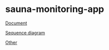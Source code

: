 # sauna-monitoring-app

[Document](https://github.com/nagatamasato/sauna-monitoring-app/blob/main/docs/sauna-monitoring-app.pdf)

[Sequence diagram](https://viewer.diagrams.net/?tags=%7B%7D&highlight=0000ff&edit=_blank&layers=1&nav=1&title=sequence_diagram.drawio#R7V1Ld6M4Gv01PmdmkRyEeHkZJ5XqRVdNTaXmdM3siE1iprBxA46T%2FvUtbGSjh0HCSMGxVrZl0APd%2B%2Bl7SYzg7eL1cxau5l%2FSWZSMbGv2OoJ3I9uGADrooyx525X4EOwKnrN4tiuqFTzEf0VVoVWVruNZlBMXFmmaFPGKLJymy2U0LYiyMMvSDXnZU5qQra7C54gpeJiGCVv6Rzwr5rvSwLUO5b9F8fMctwys6p9FiC%2BuCvJ5OEs3tSL4aQRvszQtdt8Wr7dRUj48%2FFx2990f%2BXffsSxaFiI3hF%2FG2dsLfH3x7dWf6eu%2F777%2F9umqquUlTNbVgB%2FC9TJERahjC%2FTx%2BfY%2FVfeLN%2FxM0EhW5df1Ivk9foqSeIl%2BTVZRFi%2BiIsrQP0lV%2FO1QNtnM4yJ6WIXT8tYNQgsqmxeLBP0C6CuawCJEt5S3W%2Bj3LEtXP8LsOSqqgmmaJOEqjx%2B33ShLsmi6zvL4Jfoe5TvglKXpuiibvt0DoixcpVmBSvIiQ22UhVGYF5soR18ny2jzaYYmHQ%2FQn4xs7891OS%2BTaP%2FHvmgEb2r%2FJ49p7e7DRfYtddGRCl6irIgR3I7cigb4Es2Iey3igixdL2fMFf4d%2BpaEj1EyCae%2FnrcX3aZJWj7cZbqdrqc4SXDRyIYT%2B3Z8g26eoEeU%2Fopq%2F%2FhBcHMDyzvQDNXKHc8Zu3fbDtNAxKhCY4tea0UVMD9HKQJF9oYuqf698v2KJZsDyfZUmtcI5uHCsCL2876yA%2FbRlwr%2BElSwGSowwK%2FBdZUiHG274E5G28dQxz9C2zx9TpdhUmcAF5nFFuMPJaVyllMGthph2yghhbHsuLs78ILHAzaLa9dWhWuXwfWXdBkX6HmgxlYrI90NTVRLd3f87tLdM9L9wmHbKBy7SvdAULoDVbj2Obj2kqJ6MlvDCD%2Bcw1zCpyfLKql2KPKey8%2FPUbHlRFisc%2FQlfToYAgDXi7q5q3p3SxONMI5ukvh5icoe06JAlSHwLWc3pXF2mPmoBnYKvxir8G6Pyz0Gq6WiwtvuF%2Bp%2BVuDqH5N0%2BgsX3scJ7hrqQfXLakWlGPpm0VO4Tgou9iqRmafrbBq166AFXhlbpFn50BpBm0VJWKAllDSLORisbv1Wyr2a4PYACfcxBePdgKq7DkhGDz98q11WidOGdqDFo9WBGLsaqbtx9enTUx4VDJX2z0GIXT%2B%2Fbb7Pb%2B7%2B5%2Fxa%2FHjx7m%2BCn9DimMfzNC%2Fy6%2F%2Fn6dIoTmYFal%2BBmJWFIxiOK04O0Kk4cSlgzGIDWwa2x4WlqOLEtQgUQRhABsM3CRqgMYANIfTIcRu%2BuxwHjhHkBrdighwO1QTmd5f1cGLxbqJXhiYaxLv7%2FtLd%2BDcNbAWluysj3X1bULoHqpA9lkK2iMsR%2BwRV%2BRz3bsODy9Ea1V2OoBUo3VyOlD9Qgw%2FyKIwAgaIr269gdapH0gd87aN3j6QHefbqfb8ezP0CckSnwt3dTQYzKqYi1yYfu0tWo85RarMmNi%2BWEG5rKiMK%2Bakk%2FrBxg3YS9%2B%2Fnh25A4o%2Bqoi9W2T7ktSPIEhA09%2FIIS3rDuJwFbVaibtq0qpWDwbivBuPQ8njtHF05aE74xPXSnKBGNfyVg7XeT4lg%2FwuxZJMhWx0VhIvSSl8%2B5qsdB%2FQFtQ2ve1ycXMhVxXonruMEvHYEiQj5CqO2xUnOAWA0rKEtTj5RM%2FDHqlYnl9tQw%2FJErgzAI25oX59aBjb4BcphmSVr2pSA%2B70EMuk0DivyTRH4ti42mpWLeDbb0iwrXcThwXfM%2Bu%2Bk%2FUTVhpmq0tF%2Bm0qr%2F8huNvyvrGtgjx1isvohyfi9NBRejp3RD85WtAYUcpSJ1qohcdHqEzdIi1Z6YIMXrXb%2Fvl2jtLwfs6CnSDOnmYUbEmYWdKV0eZpZzMAGzyzsjTZr1gdhlqeLWZ4ss4gb5JlFDWzwzHJYbfCizQFojZoYwjMHvF5IQpkDdHqRQtnK7gowWss5yVbSP%2B%2Bo01ocbkMNspUcsyOrtbQMbPiyNTCylZU0RxliXVsOBZm%2BsixIAHi6AADt3kWrUVvfT211dKmtjqza6pymtjIDG7xohWIJOlVc1Cg0QwqA0jlvwKaSLVVtw8UNdcxiY%2FqpOAaKzxozq8eZ4BjqwjE8Dcd0P1XjWCziWMlqaGT1kDGuKpDPYJwM5EtjXDAu3xvGFQVVf8zjpZHXirAc6MJycBqW6X4qxrLDBlvk0hBPFuFGTVGYb6gM9nTCoSTs6YxD7bA3zppzdtbgbBPV%2BfDAhrx2jrpqxuRaIJcO3zykwXtpHE5CjDv5tIhQv5fTt9L%2FbFvV5vaP7PjeiZamoKLrUgFA0AsrIB1VdLRNPeugM9L0fKWpsixDWpy2ZhmOaTtRKsmwZVTDl6jGJ3jetCJj6MoSoYBtcxs6SquAXCkk86BaRjV8WvF27RlanSutlOXA0LRqzYGhaCWZAtMyqsHTyuWk7X5w%2Fb%2FlaKUx5SLBm6V7P2fG5WT1mUdfZ5Pjq3r0HEeSefSEctEg4k979AJWZ22NniZhnsdT8mHTa67sUVbHDsXqvnrWDqvCEpU4rMrqZxX1HXK9ETyLqL0iAMUWrt6WHQEjyaCg6%2BR1h4HgMVC9wUDgDAE2b8BgAGmt%2FNO%2FOkDA9horUo0Agai8QQB34iibAWD3tDwEYEtNqjHAJuEbDHTDgGDujwAGNGfneKwdCkoERFMWCh9TAw8sys1Or%2BrteHBJ3%2Fl%2B35h6N4LH2rKXPn30Qjro6ePYw0YdFxXCYyrdoLMqRlUk6k3sDQVyprlZh49q46Le7XZ1XDsGWMO83Oc8EEl%2Bf789g1GxJHfJyWQO1huyJPdZPUouM%2FQrM80mqtZd%2FvSdGYqPlVGeGSp5fg2dGcr0U7HY8ln9s2EDy8kYNxtYFCb9Q0cRxumkf9xQx6R%2Fpp%2BqMS6gpJsNLAPDsip5zWBZTl4zWNYtr4dqaiCAZG8%2Fy2qvHYh%2F%2F3f7GzgeLrh73aO4%2FPVW%2F1V7g9GddRIYddmvAbV2C8pfnvHiN9ekGlUmqngCDHxSogR2VxT49DIL9KKAzRT8OhgLVo8vEr84BFuwrisLh3e0YOViwobEUtzrzGLdjiifDQz%2FA1hXX%2F95YVTGb6PD04CPHDkLKvMCu93ftNJg0QNFr1Uxhr5C40hZDjhtHFE54LLGkXxWtwZq9X%2BQuXHc6tsOwVDBV0UFyjGLGxJ%2BreSp3KEHNvgdETh8a14P9lG53XdQRhl56aAMRV7ZoIwoF3tjkjm2%2BpzXKPrYalfXsdWu7LHV7mnHVjMDG%2F4aZTPMuuhjq4NLO7Y6MGd3nLdoJYHj6jq22pU9tto97dhqZmDDF60CMSTDrMEyiz5nQJnSQp8z0Kq0UOcMSOosLaMaPq04x3eYHdf1KVW22T2Q216lNaBGyLFDy7T91V3c6EoAB%2BRsdt4DQFekO%2Bw25nm%2FjoNFX2KOIFJIS%2F3scNN94wBdk6s5o2vMmqQMcEhsbOZxET2swmn57yYLVySQ%2Bo7ac6S4hLSGnnMNSd0Wc7wGleAa6zEEWOg3xfUm2scCyirL1lmYz7ezAPRQd%2FgstMmYh2d1ZyGl5ekW36yaJReAMMbOkCMNyt5fwhwMLvf%2BEuZgcM3vLxmzOWMG9h8H9q6tKcCGG%2BoIe6afqmHP5siZ10CcM%2Bwpl5K6uLLPbUgY9i39VA17sZe2mjcLDhDjdOITYxupygHEDXXMY2L6qRrjJr%2FvvHCsSkVhcCynojA41qyiAIt1KJpXC54ryHUlbLunJZ3q9roAq%2F9MNyOtVQJZWbo1DWQ5zZoBsmbNGmBtmTzH7d5DRcWcgfQ7RmaPIHN7RtD9vec1uf372JZFpRnYkMpzGfK2LGCx2WO2meX2WXaDs5plgeBQPg9X5ddi%2ByEWkvujCsrYZUn8VzQaYryOPpFtH9KpR%2BsCTkzJ9q8bNkufFK0DlsDW5guaEW8AM8J6UDdhfDE5SAEg58Sh3z44bAE34MSmUWddV0%2FM2yYDH%2FQRh6IBb6oaoN3wYt1kWwBczgEBmG94BtyGNMLBMRgI2M2GwULUg17Ho9%2BpehxI1aOawoA1OS%2Bbws5Z2ZLAvM%2BpLwrv96idSGFX84FbALCW5mVT2KXzn4ZNYYFXq5os0nYnM%2FUyLSgY2m6vyabzUZUTutN7uQwi6GiAY%2FWECLom%2FYjo9J4ug4iWhEMIOi75TE22pXvR7%2FTWLoMIesN1QMuIroiga9KOCKw3GUSchIhxX4AYq8ID%2Bpml5SlXh8uzcDX%2Fks5Kvf7T3w%3D%3D)

[Other](https://www.figma.com/file/ZEBEYc5HtJApd2QEyTxjx2/sauna_monitoring_app?node-id=0-1&t=gkyDAwfpiYL05zgO-0)
